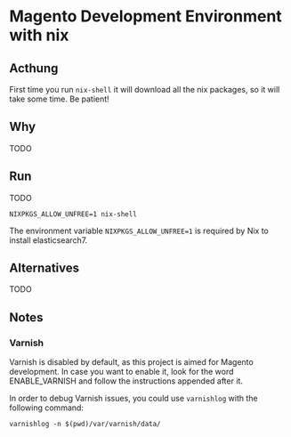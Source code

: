 # Magento Development Environment with nix
## Acthung
First time you run `nix-shell` it will download all the nix packages, so it will take some time. Be patient!

## Why
TODO

## Run
TODO
```
NIXPKGS_ALLOW_UNFREE=1 nix-shell
```
The environment variable `NIXPKGS_ALLOW_UNFREE=1` is required by Nix to install elasticsearch7.

## Alternatives
TODO

## Notes
### Varnish
Varnish is disabled by default, as this project is aimed for Magento development. In case you want to enable it, look for the word ENABLE_VARNISH and follow the instructions appended after it.

In order to debug Varnish issues, you could use `varnishlog` with the following command:
```
varnishlog -n $(pwd)/var/varnish/data/
```

